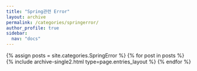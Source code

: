 ```yaml
---
title: "Spring관련 Error"
layout: archive
permalink: /categories/springerror/
author_profile: true
sidebar:
  nav: "docs"
---
```



{% assign posts = site.categories.SpringError %}
{% for post in posts %} {% include archive-single2.html type=page.entries_layout %} {% endfor %}